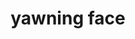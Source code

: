 ---
layout: smileys&emotion
title: yawning face
emoji: yawning_face
permalink: 🥱.html
image: assets/img/3moji/yawning_face.png
---
